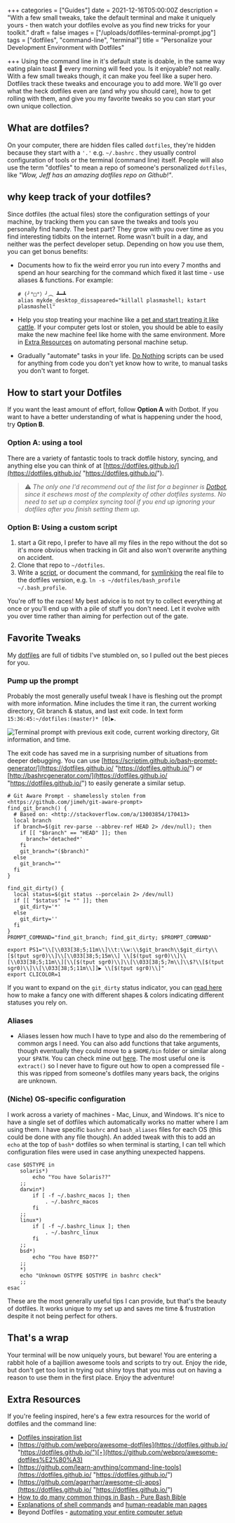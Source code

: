 +++
categories = ["Guides"]
date = 2021-12-16T05:00:00Z
description = "With a few small tweaks, take the default terminal and make it uniquely yours - then watch your dotfiles evolve as you find new tricks for your toolkit."
draft = false
images = ["/uploads/dotfiles-terminal-prompt.jpg"]
tags = ["dotfiles", "command-line", "terminal"]
title = "Personalize your Development Environment with Dotfiles"

+++
Using the command line in it's default state is doable, in the same way eating plain toast 🍞 every morning will feed you. Is it enjoyable? not really. With a few small tweaks though, it can make you feel like a super hero. Dotfiles track these tweaks and encourage you to add more. We'll go over what the heck dotfiles even are (and why you should care), how to get rolling with them, and give you my favorite tweaks so you can start your own unique collection.

## What are dotfiles?

On your computer, there are hidden files called `dotfiles`, they're hidden because they start with a `'.'` e.g. `~/.bashrc` . they usually control configuration of tools or the terminal (command line) itself. People will also use the term "dotfiles" to mean a repo of someone's personalized `dotfiles`, like _"Wow, Jeff has an amazing dotfiles repo on Github!"_.

## why keep track of your dotfiles?

Since dotfiles (the actual files) store the configuration settings of your machine, by tracking them you can save the tweaks and tools you personally find handy. The best part? They grow with you over time as you find interesting tidbits on the internet. Rome wasn't built in a day, and neither was the perfect developer setup. Depending on how you use them, you can get bonus benefits:

* Documents how to fix the weird error you run into every 7 months and spend an hour searching for the command which fixed it last time - use aliases & functions. For example:

      # (╯°□°）╯︵ ┻━┻
      alias mykde_desktop_dissapeared="killall plasmashell; kstart plasmashell"
      
* Help you stop treating your machine like a [pet and start treating it like cattle](http://cloudscaling.com/blog/cloud-computing/the-history-of-pets-vs-cattle/). If your computer gets lost or stolen, you should be able to easily make the new machine feel like home with the same environment. More in [Extra Resources](#extra-resources) on automating personal machine setup.
* Gradually "automate" tasks in your life. [Do Nothing](https://blog.danslimmon.com/2019/07/15/do-nothing-scripting-the-key-to-gradual-automation/) scripts can be used for anything from code you don't yet know how to write, to manual tasks you don't want to forget.

## How to start your Dotfiles

If you want the least amount of effort, follow **Option A** with Dotbot. If you want to have a better understanding of what is happening under the hood, try **Option B**.

### Option A: using a tool

There are a variety of fantastic tools to track dotfile history, syncing, and anything else you can think of at [https://dotfiles.github.io/](https://dotfiles.github.io/ "https://dotfiles.github.io/").

> ⚠️ _The only one I'd recommend out of the list for a beginner is [Dotbot](https://github.com/anishathalye/dotbot), since it eschews most of the complexity of other dotfiles systems. No need to set up a complex syncing tool if you end up ignoring your dotfiles after you finish setting them up._

### Option B: Using a custom script

1. start a Git repo, I prefer to have all my files in the repo without the dot so it's more obvious when tracking in Git and also won't overwrite anything on accident.
2. Clone that repo to `~/dotfiles`.
3. Write a [script](https://github.com/I-Dont-Remember/dotfiles/blob/master/link_dotfiles.sh), or document the command, for [symlinking](https://linuxize.com/post/how-to-create-symbolic-links-in-linux-using-the-ln-command/) the real file to the dotfiles version, e.g. `ln -s ~/dotfiles/bash_profile ~/.bash_profile`.

You're off to the races! My best advice is to not try to collect everything at once or you'll end up with a pile of stuff you don't need. Let it evolve with you over time rather than aiming for perfection out of the gate.

## Favorite Tweaks

My [dotfiles](https://github.com/I-Dont-Remember/dotfiles) are full of tidbits I've stumbled on, so I pulled out the best pieces for you.

### Pump up the prompt

Probably the most generally useful tweak I have is fleshing out the prompt with more information. Mine includes the time it ran, the current working directory, Git branch & status, and last exit code. In text form `15:36:45:~/dotfiles:(master)* [0]▶`.

![Terminal prompt with previous exit code, current working directory, Git information, and time.](/uploads/dotfiles-terminal-prompt.jpg#center)

The exit code has saved me in a surprising number of situations from deeper debugging. You can use [https://scriptim.github.io/bash-prompt-generator/](https://dotfiles.github.io/ "https://dotfiles.github.io/") or [http://bashrcgenerator.com/](https://dotfiles.github.io/ "https://dotfiles.github.io/") to easily generate a similar setup.

    # Git Aware Prompt - shamelessly stolen from <https://github.com/jimeh/git-aware-prompt>
    find_git_branch() {
      # Based on: <http://stackoverflow.com/a/13003854/170413>
      local branch
      if branch=$(git rev-parse --abbrev-ref HEAD 2> /dev/null); then
        if [[ "$branch" == "HEAD" ]]; then
          branch='detached*'
        fi
        git_branch="($branch)"
      else
        git_branch=""
      fi
    }
    
    find_git_dirty() {
      local status=$(git status --porcelain 2> /dev/null)
      if [[ "$status" != "" ]]; then
        git_dirty='*'
      else
        git_dirty=''
      fi
    }
    PROMPT_COMMAND="find_git_branch; find_git_dirty; $PROMPT_COMMAND"
    
    export PS1="\\[\\033[38;5;11m\\]\\t:\\w:\\$git_branch\\$git_dirty\\[$(tput sgr0)\\]\\[\\033[38;5;15m\\] \\[$(tput sgr0)\\]\\[\\033[38;5;11m\\][\\[$(tput sgr0)\\]\\[\\033[38;5;7m\\]\\$?\\[$(tput sgr0)\\]\\[\\033[38;5;11m\\]]▶ \\[$(tput sgr0)\\]"
    export CLICOLOR=1
    

If you want to expand on the `git_dirty` status indicator, you can [read here](https://adamhollett.com/posts/2021/04/terminal-tricks-from-my-dotfiles/) how to make a fancy one with different shapes & colors indicating different statuses you rely on.

### Aliases

* Aliases lessen how much I have to type and also do the remembering of common args I need. You can also add functions that take arguments, though eventually they could move to a `$HOME/bin` folder or similar along your `$PATH`. You can check mine out [here](https://github.com/I-Dont-Remember/dotfiles/blob/master/bash_aliases). The most useful one is `extract()` so I never have to figure out how to open a compressed file - this was ripped from someone's dotfiles many years back, the origins are unknown.

### (Niche) OS-specific configuration

I work across a variety of machines - Mac, Linux, and Windows. It's nice to have a single set of dotfiles which automatically works no matter where I am using them. I have specific `bashrc` and `bash_aliases` files for each OS (this could be done with any file though). An added tweak with this to add an `echo` at the top of `bash*` dotfiles so when terminal is starting, I can tell which configuration files were used in case anything unexpected happens.

    case $OSTYPE in
        solaris*)
            echo "You have Solaris??"
        ;;
        darwin*)
            if [ -f ~/.bashrc_macos ]; then
                . ~/.bashrc_macos
            fi
        ;;
        linux*)
            if [ -f ~/.bashrc_linux ]; then
                . ~/.bashrc_linux
            fi
        ;;
        bsd*)
            echo "You have BSD??"
        ;;
        *)
        echo "Unknown OSTYPE $OSTYPE in bashrc check"
        ;;
    esac
    

These are the most generally useful tips I can provide, but that's the beauty of dotfiles. It works unique to my set up and saves me time & frustration despite it not being perfect for others.

## That's a wrap

Your terminal will be now uniquely yours, but beware! You are entering a rabbit hole of a bajillion awesome tools and scripts to try out. Enjoy the ride, but don't get too lost in trying out shiny toys that you miss out on having a reason to use them in the first place. Enjoy the adventure!

## Extra Resources

If you're feeling inspired, here's a few extra resources for the world of dotfiles and the command line:

* [Dotfiles inspiration list](https://dotfiles.github.io/inspiration/)
* [https://github.com/webpro/awesome-dotfiles](https://dotfiles.github.io/ "https://dotfiles.github.io/")[‣](https://github.com/webpro/awesome-dotfiles%E2%80%A3)
* [https://github.com/learn-anything/command-line-tools](https://dotfiles.github.io/ "https://dotfiles.github.io/")
* [https://github.com/agarrharr/awesome-cli-apps](https://dotfiles.github.io/ "https://dotfiles.github.io/")
* [How to do many common things in Bash - Pure Bash Bible](https://github.com/dylanaraps/pure-bash-bible)
* [Explanations of shell commands](https://explainshell.com/) and [human-readable man pages](https://github.com/tldr-pages/tldr)
* Beyond Dotfiles - [automating your entire computer setup](https://www.jeffgeerling.com/blog/2021/dont-fall-love-your-mac%E2%80%94automate-it)